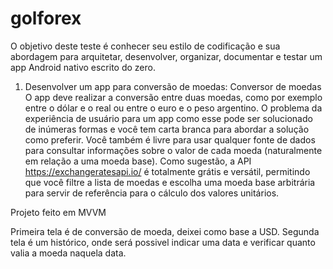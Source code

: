 # golforex

O objetivo deste teste é conhecer seu estilo de codificação e sua abordagem para arquitetar, desenvolver, organizar, documentar e testar um app Android nativo escrito do zero. 
1. Desenvolver um app para conversão de moedas:
Conversor de moedas
O app deve realizar a conversão entre duas moedas, como por exemplo entre o dólar e o real ou entre o euro e o peso argentino. O problema da experiência de usuário para um app como esse pode ser solucionado de inúmeras formas e você tem carta branca para abordar a solução como preferir.
Você também é livre para usar qualquer fonte de dados para consultar informações sobre o valor de cada moeda (naturalmente em relação a uma moeda base). 
Como sugestão, a API https://exchangeratesapi.io/ é totalmente grátis e versátil, permitindo que você filtre a lista de moedas e escolha uma moeda base arbitrária para servir de referência para o cálculo dos valores unitários.


Projeto feito em MVVM

Primeira tela é de conversão de moeda, deixei como base a USD.
Segunda tela é um histórico, onde será possivel indicar uma data e verificar quanto valia a moeda naquela data.
